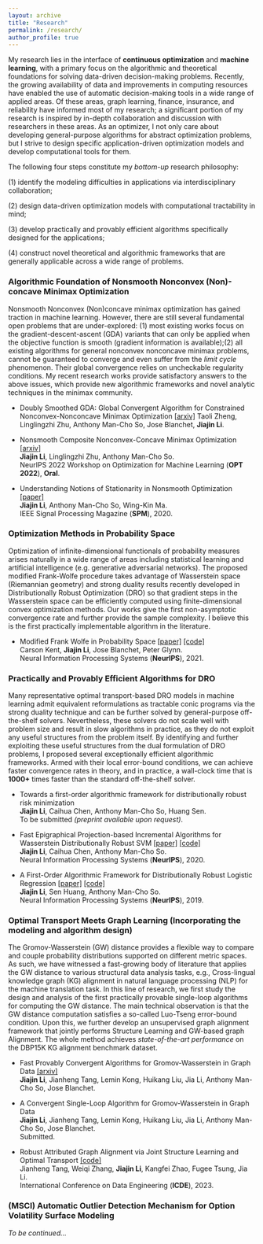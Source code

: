```yaml
---
layout: archive
title: "Research"
permalink: /research/
author_profile: true
---
```


My research lies in the interface of **continuous optimization** and **machine learning**, with a primary focus on the algorithmic and theoretical foundations for solving data-driven decision-making problems. Recently, the growing availability of data and improvements in computing resources have enabled the use of automatic decision-making tools in a wide range of applied areas. Of these areas, graph learning, finance, insurance, and reliability have informed most of my research; a significant portion of my research is inspired by in-depth collaboration and discussion with researchers in these areas. As an optimizer, I not only care about developing general-purpose algorithms for abstract optimization problems, but I  strive to design specific application-driven optimization models and develop computational tools for them. 

The following four steps constitute my  *bottom-up* research philosophy: 

(1) identify the modeling difficulties in  applications via interdisciplinary collaboration; 

(2) design data-driven optimization models with  computational tractability in mind;

(3) develop practically and provably efficient algorithms specifically designed for the applications;

(4) construct novel theoretical and algorithmic frameworks that are generally applicable across a wide range of problems. 



### Algorithmic Foundation of Nonsmooth Nonconvex (Non)-concave Minimax Optimization

Nonsmooth Nonconvex (Non)concave minimax optimization has gained traction in machine learning.  However, there are still several fundamental open problems that are under-explored:  (1) most existing works focus on the gradient-descent-ascent (GDA) variants that can only be applied when the objective function is smooth (gradient information is available);(2)  all existing algorithms for general nonconvex nonconcave minimax problems, cannot be guaranteed to converge and even suffer from the *limit cycle* phenomenon. Their global convergence relies on uncheckable regularity conditions. My recent research works provide satisfactory answers to the above issues, which provide new algorithmic frameworks and novel analytic techniques in the minimax community. 

- Doubly Smoothed GDA: Global Convergent Algorithm for Constrained Nonconvex-Nonconcave Minimax Optimization  [[arxiv\]](()) 
Taoli Zheng, Linglingzhi Zhu, Anthony Man-Cho So, Jose Blanchet, **Jiajin Li**.  <br>

- Nonsmooth Composite Nonconvex-Concave Minimax Optimization [[arxiv]](https://arxiv.org/abs/2209.10825) <br>
   **Jiajin Li**, Linglingzhi Zhu, Anthony Man-Cho So. <br>
  NeurIPS 2022 Workshop on Optimization for Machine Learning (**OPT 2022**), **Oral**.
  
- Understanding Notions of Stationarity in Nonsmooth Optimization [[paper]](https://ieeexplore.ieee.org/document/9186389) <br>
   **Jiajin Li**, Anthony Man-Cho So, Wing-Kin Ma. <br>IEEE Signal Processing Magazine (**SPM**), 2020. 

  

### Optimization Methods in Probability Space

Optimization of infinite-dimensional functionals of probability measures arises naturally in a wide range of areas including statistical learning and artificial intelligence (e.g. generative adversarial networks). The proposed modified Frank-Wolfe procedure takes advantage of Wasserstein space (Riemannian geometry) and strong duality results recently developed in Distributionally Robust Optimization (DRO) so that gradient steps in the Wasserstein space can be efficiently computed using finite-dimensional convex optimization methods. Our works give the first non-asymptotic convergence rate and further provide the sample complexity. I believe this is the first practically implementable algorithm in the literature.

- Modified Frank Wolfe in Probability Space [[paper]](https://proceedings.neurips.cc/paper/2021/hash/79121bb953a3bd47c076f20234bafd2e-Abstract.html) [[code]]() <br>
  Carson Kent, **Jiajin Li**, Jose Blanchet, Peter Glynn. <br>
  Neural Information Processing Systems (**NeurIPS**), 2021. 
  
  

### Practically and Provably Efficient Algorithms for DRO

Many representative optimal transport-based DRO models in machine learning admit equivalent reformulations as tractable conic programs via the strong duality technique and can be further solved by general-purpose off-the-shelf solvers. Nevertheless, these solvers do not scale well with problem size and result in slow algorithms in practice, as they do not exploit any useful structures from the problem itself. 
By identifying and further exploiting these useful structures from the dual formulation of DRO problems, I proposed several exceptionally efficient algorithmic frameworks. Armed with their local error-bound conditions, we can achieve faster convergence rates in theory, and in practice, a wall-clock time that is  **1000+** times faster than the standard off-the-shelf solver.

- Towards a first-order algorithmic framework for distributionally robust risk minimization <br>
  **Jiajin Li**, Caihua Chen, Anthony Man-Cho So, Huang Sen. <br>
  To be submitted *(preprint available upon request)*.

- Fast Epigraphical Projection-based Incremental Algorithms for Wasserstein Distributionally Robust SVM [[paper]](https://arxiv.org/abs/2010.12865) [[code]]() <br>
  **Jiajin Li**, Caihua Chen, Anthony Man-Cho So. <br>
  Neural Information Processing Systems (**NeurIPS**), 2020.
  
- A First-Order Algorithmic Framework for  Distributionally Robust Logistic Regression  [[paper]](https://arxiv.org/abs/1910.12778) [[code]](https://github.com/gerrili1996/DRLR_NIPS2019_exp)<br>
  **Jiajin Li**, Sen Huang, Anthony Man-Cho So. <br>
  Neural Information Processing Systems (**NeurIPS**), 2019. 
  
  

### Optimal Transport Meets Graph Learning (Incorporating the modeling and algorithm design)

The Gromov-Wasserstein (GW) distance provides a flexible way to compare and couple probability distributions supported on different metric spaces. As such, we have witnessed a fast-growing body of literature that applies the GW distance to various structural data analysis tasks, e.g., Cross-lingual knowledge graph (KG)  alignment in natural language processing (NLP) for the machine translation task. In this line of research, we first study the design and analysis of the first practically provable single-loop algorithms for computing the GW distance. The main technical observation is that the GW distance computation satisfies a so-called Luo-Tseng error-bound condition.  Upon this, we further develop an unsupervised graph alignment framework that jointly performs Structure Learning and GW-based graph Alignment. The whole method achieves *state-of-the-art performance* on the DBP15K KG alignment benchmark dataset. 

- Fast Provably Convergent Algorithms for Gromov-Wasserstein in Graph Data [[arxiv]](https://arxiv.org/abs/2205.08115) <br>
  **Jiajin Li**,  Jianheng Tang, Lemin Kong, Huikang Liu,  Jia Li, Anthony Man-Cho So, Jose Blanchet. <br>
  
- A Convergent Single-Loop Algorithm for Gromov-Wasserstein in Graph Data  <br>
  **Jiajin Li**,  Jianheng Tang, Lemin Kong, Huikang Liu,  Jia Li, Anthony Man-Cho So, Jose Blanchet. <br>
  Submitted. 

- Robust Attributed Graph Alignment via Joint Structure Learning and Optimal Transport [[code]](https://github.com/squareRoot3/SLOTAlign)<br>
  Jianheng Tang, Weiqi Zhang,  **Jiajin Li**,  Kangfei Zhao, Fugee Tsung, Jia Li. <br>
  International Conference on Data Engineering  (**ICDE**), 2023.



### (MSCI) Automatic Outlier Detection Mechanism for Option Volatility Surface Modeling

*To be continued...*

